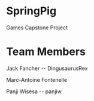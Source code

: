 # SpringPig
Games Capstone Project

# Team Members
Jack Fancher -- DingusaurusRex

Marc-Antoine Fontenelle

Panji Wisesa -- panjiw